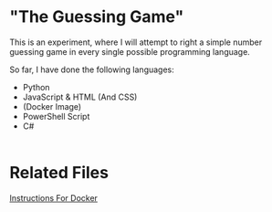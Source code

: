 # "The Guessing Game"
This is an experiment, where I will attempt to right a simple number guessing game in every single possible programming language.

So far, I have done the following languages:
- Python
- JavaScript & HTML (And CSS)
- (Docker Image)
- PowerShell Script
- C#
<br><br>
# Related Files
<a href="DockerInstructions.md">Instructions For Docker</a>
